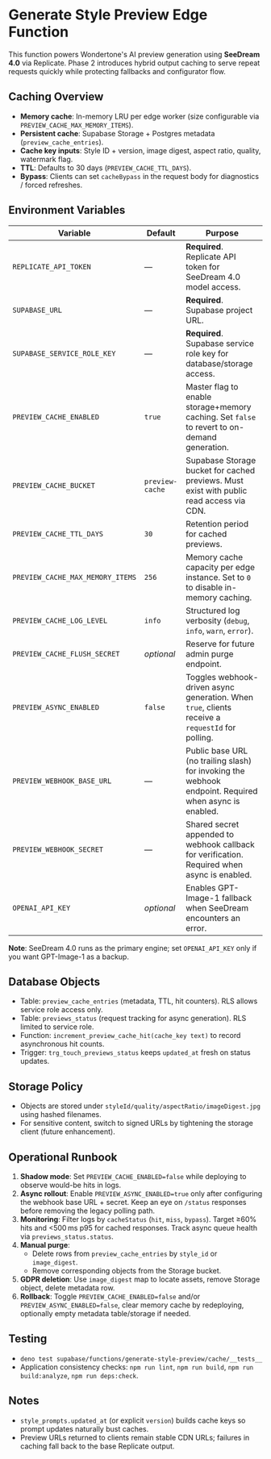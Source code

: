 # Generate Style Preview Edge Function

This function powers Wondertone's AI preview generation using **SeeDream 4.0** via Replicate. Phase 2 introduces hybrid output caching to serve repeat requests quickly while protecting fallbacks and configurator flow.

## Caching Overview
- **Memory cache**: In-memory LRU per edge worker (size configurable via `PREVIEW_CACHE_MAX_MEMORY_ITEMS`).
- **Persistent cache**: Supabase Storage + Postgres metadata (`preview_cache_entries`).
- **Cache key inputs**: Style ID + version, image digest, aspect ratio, quality, watermark flag.
- **TTL**: Defaults to 30 days (`PREVIEW_CACHE_TTL_DAYS`).
- **Bypass**: Clients can set `cacheBypass` in the request body for diagnostics / forced refreshes.

## Environment Variables
| Variable | Default | Purpose |
| --- | --- | --- |
| `REPLICATE_API_TOKEN` | — | **Required**. Replicate API token for SeeDream 4.0 model access. |
| `SUPABASE_URL` | — | **Required**. Supabase project URL. |
| `SUPABASE_SERVICE_ROLE_KEY` | — | **Required**. Supabase service role key for database/storage access. |
| `PREVIEW_CACHE_ENABLED` | `true` | Master flag to enable storage+memory caching. Set `false` to revert to on-demand generation. |
| `PREVIEW_CACHE_BUCKET` | `preview-cache` | Supabase Storage bucket for cached previews. Must exist with public read access via CDN. |
| `PREVIEW_CACHE_TTL_DAYS` | `30` | Retention period for cached previews. |
| `PREVIEW_CACHE_MAX_MEMORY_ITEMS` | `256` | Memory cache capacity per edge instance. Set to `0` to disable in-memory caching. |
| `PREVIEW_CACHE_LOG_LEVEL` | `info` | Structured log verbosity (`debug`, `info`, `warn`, `error`). |
| `PREVIEW_CACHE_FLUSH_SECRET` | _optional_ | Reserve for future admin purge endpoint. |
| `PREVIEW_ASYNC_ENABLED` | `false` | Toggles webhook-driven async generation. When `true`, clients receive a `requestId` for polling. |
| `PREVIEW_WEBHOOK_BASE_URL` | — | Public base URL (no trailing slash) for invoking the webhook endpoint. Required when async is enabled. |
| `PREVIEW_WEBHOOK_SECRET` | — | Shared secret appended to webhook callback for verification. Required when async is enabled. |
| `OPENAI_API_KEY` | _optional_ | Enables GPT-Image-1 fallback when SeeDream encounters an error. |

**Note**: SeeDream 4.0 runs as the primary engine; set `OPENAI_API_KEY` only if you want GPT-Image-1 as a backup.

## Database Objects
- Table: `preview_cache_entries` (metadata, TTL, hit counters). RLS allows service role access only.
- Table: `previews_status` (request tracking for async generation). RLS limited to service role.
- Function: `increment_preview_cache_hit(cache_key text)` to record asynchronous hit counts.
- Trigger: `trg_touch_previews_status` keeps `updated_at` fresh on status updates.

## Storage Policy
- Objects are stored under `styleId/quality/aspectRatio/imageDigest.jpg` using hashed filenames.
- For sensitive content, switch to signed URLs by tightening the storage client (future enhancement).

## Operational Runbook
1. **Shadow mode**: Set `PREVIEW_CACHE_ENABLED=false` while deploying to observe would-be hits in logs.
2. **Async rollout**: Enable `PREVIEW_ASYNC_ENABLED=true` only after configuring the webhook base URL + secret. Keep an eye on `/status` responses before removing the legacy polling path.
3. **Monitoring**: Filter logs by `cacheStatus` (`hit`, `miss`, `bypass`). Target ≥60% hits and <500 ms p95 for cached responses. Track async queue health via `previews_status.status`.
4. **Manual purge**:
   - Delete rows from `preview_cache_entries` by `style_id` or `image_digest`.
   - Remove corresponding objects from the Storage bucket.
5. **GDPR deletion**: Use `image_digest` map to locate assets, remove Storage object, delete metadata row.
6. **Rollback**: Toggle `PREVIEW_CACHE_ENABLED=false` and/or `PREVIEW_ASYNC_ENABLED=false`, clear memory cache by redeploying, optionally empty metadata table/storage if needed.

## Testing
- `deno test supabase/functions/generate-style-preview/cache/__tests__`
- Application consistency checks: `npm run lint`, `npm run build`, `npm run build:analyze`, `npm run deps:check`.

## Notes
- `style_prompts.updated_at` (or explicit `version`) builds cache keys so prompt updates naturally bust caches.
- Preview URLs returned to clients remain stable CDN URLs; failures in caching fall back to the base Replicate output.
